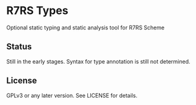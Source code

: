 R7RS Types
==========
Optional static typing and static analysis tool for R7RS Scheme

Status
------
Still in the early stages. Syntax for type annotation is still not
determined.

License
-------
GPLv3 or any later version. See LICENSE for details.
